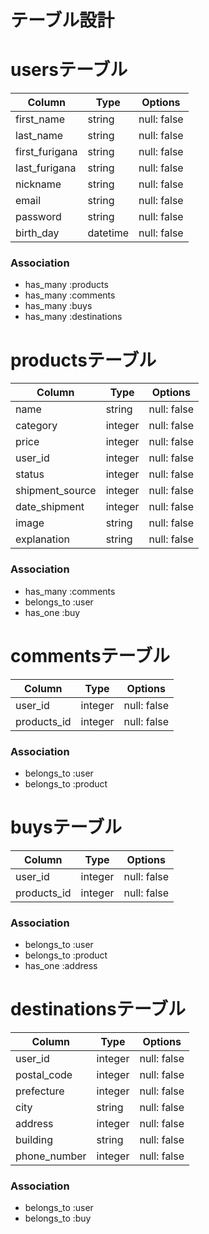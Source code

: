 # テーブル設計

# usersテーブル

| Column         | Type     | Options     |
| -------------- | -------- | ----------- |
| first_name     | string   | null: false |
| last_name      | string   | null: false |
| first_furigana | string   | null: false |
| last_furigana  | string   | null: false |
| nickname       | string   | null: false |
| email          | string   | null: false |
| password       | string   | null: false |
| birth_day      | datetime | null: false |

### Association

- has_many :products
- has_many :comments
- has_many :buys
- has_many :destinations

# productsテーブル

| Column          | Type     | Options     |
| --------------- | -------  | ----------- |
| name            | string   | null: false |
| category        | integer  | null: false |
| price           | integer  | null: false |
| user_id         | integer  | null: false |
| status          | integer  | null: false |
| shipment_source | integer  | null: false |
| date_shipment   | integer  | null: false |
| image           | string   | null: false |
| explanation     | string   | null: false |

### Association

- has_many :comments
- belongs_to :user
- has_one :buy


# commentsテーブル

| Column      | Type    | Options     |
| ----------- | ------- | ----------- |
| user_id     | integer | null: false |
| products_id | integer | null: false |

### Association

- belongs_to :user
- belongs_to :product

# buysテーブル

| Column           | Type     | Options     |
| ---------------- | -------  | ----------- |
| user_id          | integer  | null: false |
| products_id      | integer  | null: false |

### Association

- belongs_to :user
- belongs_to :product
- has_one :address

# destinationsテーブル

| Column       | Type    | Options     |
| ------------ | ------- | ----------- |
| user_id      | integer | null: false |
| postal_code  | integer | null: false |
| prefecture   | integer | null: false |
| city         | string  | null: false |
| address      | integer | null: false |
| building     | string  | null: false |
| phone_number | integer | null: false |

### Association

- belongs_to :user
- belongs_to :buy